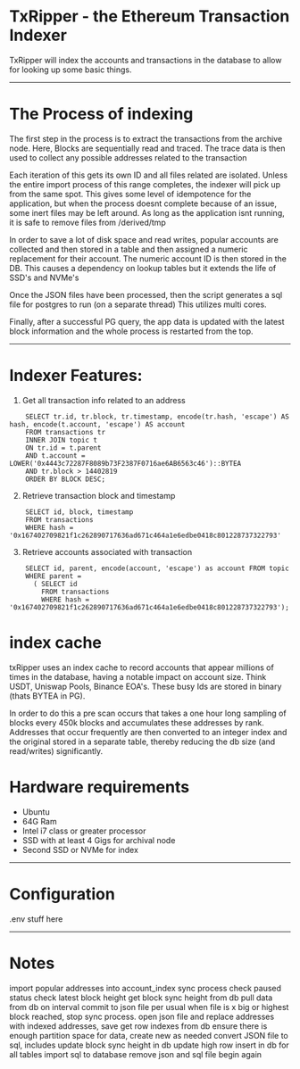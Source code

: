 # TxRipper - the Ethereum Transaction Indexer

TxRipper will index the accounts and transactions in the database to allow for looking up some basic things.

***
# The Process of indexing

The first step in the process is to extract the transactions from the archive node. Here, Blocks are sequentially read and traced. The trace data is then used to collect any possible addresses related to the transaction

Each iteration of this gets its own ID and all files related are isolated. Unless the entire import process of this range completes, the indexer will pick up from the same spot. This gives some level of idempotence for the application, but when the process doesnt complete because of an issue, some inert files may be left around. As long as the application isnt running, it is safe to remove files from /derived/tmp

In order to save a lot of disk space and read writes, popular accounts are collected and then stored in a table and then assigned a numeric replacement for their account. The numeric account ID is then stored in the DB. This causes a dependency on lookup tables but it extends the life of SSD's and NVMe's

Once the JSON files have been processed, then the script generates a sql file for postgres to run (on a separate thread) This utilizes multi cores.

Finally, after a successful PG query, the app data is updated with the latest block information and the whole process is restarted from the top.

***

# Indexer Features:

1. Get all transaction info related to an address

```
    SELECT tr.id, tr.block, tr.timestamp, encode(tr.hash, 'escape') AS hash, encode(t.account, 'escape') AS account 
    FROM transactions tr 
    INNER JOIN topic t 
    ON tr.id = t.parent 
    AND t.account = LOWER('0x4443c72287F8089b73F2387F0716ae6AB6563c46')::BYTEA 
    AND tr.block > 14402819
    ORDER BY BLOCK DESC;
```


2. Retrieve transaction block and timestamp

```
    SELECT id, block, timestamp 
    FROM transactions
    WHERE hash = '0x167402709821f1c262890717636ad671c464a1e6edbe0418c801228737322793'
```

3. Retrieve accounts associated with transaction 

```
    SELECT id, parent, encode(account, 'escape') as account FROM topic 
    WHERE parent = 
      ( SELECT id 
        FROM transactions 
        WHERE hash = '0x167402709821f1c262890717636ad671c464a1e6edbe0418c801228737322793');
```


# index cache

txRipper uses an index cache to record accounts that appear millions of times in the database, having a notable impact on account size. Think USDT, Uniswap Pools, Binance EOA's. These busy Ids are stored in binary (thats BYTEA in PG). 

In order to do this a pre scan occurs that takes a one hour long sampling of blocks every 450k blocks and accumulates these addresses by rank. Addresses that occur frequently are then converted to an integer index and the original stored in a separate table, thereby reducing the db size (and read/writes) significantly.

# Hardware requirements

 - Ubuntu
 - 64G Ram
 - Intel i7 class or greater processor
 - SSD with at least 4 Gigs for archival node
 - Second SSD or NVMe for index

***

# Configuration

.env stuff here

***

# Notes

import popular addresses into account_index
sync process
  check paused status
  check latest block height
  get block sync height from db
  pull data from db
  on interval commit to json file per usual
  when file is x big or highest block reached, stop sync process.
  open json file and replace addresses with indexed addresses, save
  get row indexes from db 
  ensure there is enough partition space for data, create new as needed
  convert JSON file to sql, includes
    update block sync height in db
    update high row insert in db for all tables
  import sql to database
  remove json and sql file
  begin again


